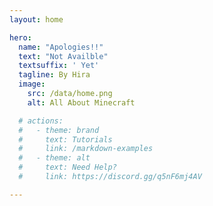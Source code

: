 ```yaml
---
layout: home

hero:
  name: "Apologies!!"
  text: "Not Availble"
  textsuffix: ' Yet'
  tagline: By Hira
  image:
    src: /data/home.png
    alt: All About Minecraft

  # actions:
  #   - theme: brand
  #     text: Tutorials
  #     link: /markdown-examples
  #   - theme: alt
  #     text: Need Help?
  #     link: https://discord.gg/q5nF6mj4AV

---
```


<Home />